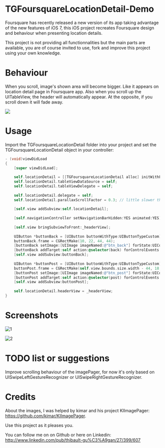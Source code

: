 TGFoursquareLocationDetail-Demo
===============================

Foursquare has recently released a new version of its app taking advantage of the new features of iOS 7, this iOS project recreates Foursquare design and behaviour when presenting location details.

This project is not providing all functionnalities but the main parts are available, you are of course invited to use, fork and improve this project using your own knowledge.

Behaviour
===============================

When you scroll, image's shown area will become bigger. Like it appears on location detail page in Foursquare app.
Also when you scroll up the UITableView, the header will automatically appear. At the opposite, if you scroll down it will fade away.

![](https://raw.githubusercontent.com/Tibolte/TGFoursquareLocationDetail-Demo/master/foursquaredemosvg.gif)

Usage
===============================

Import the TGFoursquareLocationDetail folder into your project and set the TGFoursquareLocationDetail object in your controller:

```objective-c
- (void)viewDidLoad
{
    [super viewDidLoad];
	
    self.locationDetail = [[TGFoursquareLocationDetail alloc] initWithFrame:self.view.bounds];
    self.locationDetail.tableViewDataSource = self;
    self.locationDetail.tableViewDelegate = self;
    
    self.locationDetail.delegate = self;
    self.locationDetail.parallaxScrollFactor = 0.3; // little slower than normal.
    
    [self.view addSubview:self.locationDetail];
    
    [self.navigationController setNavigationBarHidden:YES animated:YES];
    
    [self.view bringSubviewToFront:_headerView];
    
    UIButton *buttonBack = [UIButton buttonWithType:UIButtonTypeCustom];
    buttonBack.frame = CGRectMake(10, 22, 44, 44);
    [buttonBack setImage:[UIImage imageNamed:@"btn_back"] forState:UIControlStateNormal];
    [buttonBack addTarget:self action:@selector(back) forControlEvents:UIControlEventTouchUpInside];
    [self.view addSubview:buttonBack];
    
    UIButton *buttonPost = [UIButton buttonWithType:UIButtonTypeCustom];
    buttonPost.frame = CGRectMake(self.view.bounds.size.width - 44, 18, 44, 44);
    [buttonPost setImage:[UIImage imageNamed:@"btn_post"] forState:UIControlStateNormal];
    [buttonPost addTarget:self action:@selector(post) forControlEvents:UIControlEventTouchUpInside];
    [self.view addSubview:buttonPost];
    
    self.locationDetail.headerView = _headerView;
}
````

Screenshots
===============================
![1](http://i.imgur.com/hZ6F1E4.png)


![2](http://i.imgur.com/YPH8NIW.png)


TODO list or suggestions
===============================

Improve scrolling behaviour of the imagePager, for now it's only based on UISwipeLeftGestureRecognizer or UISwipeRightGestureRecognizer.


Credits
===============================

About the images, I was helped by kimar and his project KIImagePager: https://github.com/kimar/KIImagePager.

Use this project as it pleases you.

You can follow me on on Github or here on Linkedin: http://www.linkedin.com/pub/thibault-gu%C3%A9gan/27/399/607
